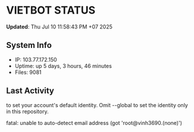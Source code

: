 # VIETBOT STATUS
**Updated**: Thu Jul 10 11:58:43 PM +07 2025

## System Info
- IP: 103.77.172.150
- Uptime: up 5 days, 3 hours, 46 minutes
- Files: 9081

## Last Activity

to set your account's default identity.
Omit --global to set the identity only in this repository.

fatal: unable to auto-detect email address (got 'root@vinh3690.(none)')
